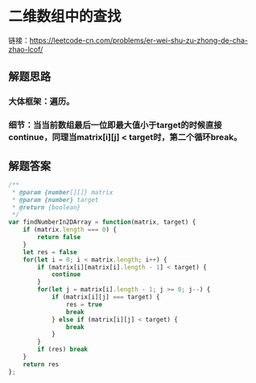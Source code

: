 # 二维数组中的查找

链接：<a href='https://leetcode-cn.com/problems/er-wei-shu-zu-zhong-de-cha-zhao-lcof/'>https://leetcode-cn.com/problems/er-wei-shu-zu-zhong-de-cha-zhao-lcof/</a>
## 解题思路
### 大体框架：遍历。
### 细节：当当前数组最后一位即最大值小于target的时候直接continue，同理当matrix[i][j] < target时，第二个循环break。

## 解题答案
```javascript
/**
 * @param {number[][]} matrix
 * @param {number} target
 * @return {boolean}
 */
var findNumberIn2DArray = function(matrix, target) {
    if (matrix.length === 0) {
        return false
    }
    let res = false
    for(let i = 0; i < matrix.length; i++) {
        if (matrix[i][matrix[i].length - 1] < target) {
            continue
        }
        for(let j = matrix[i].length - 1; j >= 0; j--) {
            if (matrix[i][j] === target) {
                res = true
                break
            } else if (matrix[i][j] < target) {
                break
            }
        }
        if (res) break
    }
    return res
};
```